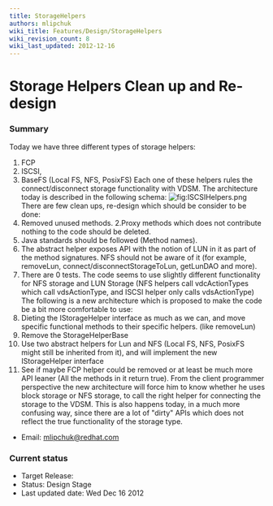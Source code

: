 ```yaml
---
title: StorageHelpers
authors: mlipchuk
wiki_title: Features/Design/StorageHelpers
wiki_revision_count: 8
wiki_last_updated: 2012-12-16
---
```


# Storage Helpers Clean up and Re-design

### Summary

Today we have three different types of storage helpers:
1. FCP
2. ISCSI,
3. BaseFS (Local FS, NFS, PosixFS)
Each one of these helpers rules the connect/disconnect storage functionality with VDSM.
The architecture today is described in the following schema:
![](ISCSIHelpers.png "fig:ISCSIHelpers.png")
There are few clean ups, re-design which should be consider to be done:
1. Removed unused methods.
2.Proxy methods which does not contribute nothing to the code should be deleted.
2. Java standards should be followed (Method names).
3. The abstract helper exposes API with the notion of LUN in it as part of the method signatures.
 NFS should not be aware of it (for example, removeLun, connect/disconnectStorageToLun, getLunDAO and more).
4. There are 0 tests.
The code seems to use slightly different functionality for NFS storage and LUN Storage (NFS helpers call vdcActionTypes which call vdsActionType, and ISCSI helper only calls vdsActionType)
 The following is a new architecture which is proposed to make the code be a bit more comfortable to use:
1. Dieting the IStorageHelper interface as much as we can, and move specific functional methods to their specific helpers. (like removeLun)
2. Remove the StorageHelperBase
3. Use two abstract helpers for Lun and NFS (Local FS, NFS, PosixFS might still be inherited from it), and will implement the new IStorageHelper interface
4. See if maybe FCP helper could be removed or at least be much more API leaner (All the methods in it return true).
From the client programmer perspective the new architecture will force him to know whether he uses block storage or NFS storage, to call the right helper for connecting the storage to the VDSM.
This is also happens today, in a much more confusing way, since there are a lot of "dirty" APIs which does not reflect the true functionality of the storage type.

*   Email: mlipchuk@redhat.com

### Current status

*   Target Release:
*   Status: Design Stage
*   Last updated date: Wed Dec 16 2012
